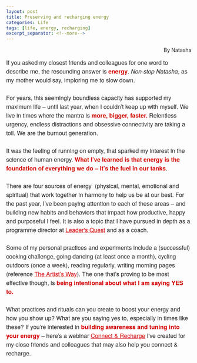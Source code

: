 ```yaml
---
layout: post
title: Preserving and recharging energy
categories: Life
tags: [life, energy, recharging]
excerpt_separator: <!--more-->
---
```

<p style="text-align:right"> By Natasha</p>

<p style="margin: 10px 0;padding: 0;mso-line-height-rule: exactly;-ms-text-size-adjust: 100%;-webkit-text-size-adjust: 100%;color: #202020;font-family: 'Helvetica Neue', Helvetica, Arial, Verdana, sans-serif;font-size: 16px;line-height: 150%;text-align: left;"><span style="color:#202020"><span style="font-family:helvetica neue,helvetica,arial,verdana,sans-serif"><span style="font-size:16px">If you asked my closest friends and colleagues for one word to describe me, the resounding answer is </span></span></span><span style="color:#d40202"><span style="font-family:helvetica neue,helvetica,arial,verdana,sans-serif"><span style="font-size:16px"><strong>energy</strong></span></span></span><span style="color:#202020"><span style="font-family:helvetica neue,helvetica,arial,verdana,sans-serif"><span style="font-size:16px">. <em>Non-stop Natasha</em>, as my mother would say, imploring me to slow down.<br>
&nbsp;<br>
For years, this seemingly boundless capacity has supported my maximum life – until last year, when I couldn’t keep up with myself. We live in times where the mantra is </span></span></span><span style="color:#d40202"><span style="font-family:helvetica neue,helvetica,arial,verdana,sans-serif"><span style="font-size:16px"><strong>more, bigger, faster.</strong></span></span></span><span style="color:#202020"><span style="font-family:helvetica neue,helvetica,arial,verdana,sans-serif"><span style="font-size:16px"> Relentless urgency, endless distractions and obsessive connectivity are taking a toll. We are the burnout generation.<!--more--><br>
&nbsp;<br>
It was the feeling of running on empty, that sparked my interest in the science of human energy. </span></span></span><span style="color:#d40202"><span style="font-family:helvetica neue,helvetica,arial,verdana,sans-serif"><span style="font-size:16px"><strong>What I’ve learned is that energy is the foundation of everything we do – it’s the fuel in our tanks</strong></span></span></span><span style="color:#202020"><span style="font-family:helvetica neue,helvetica,arial,verdana,sans-serif"><span style="font-size:16px">. </span></span></span><br>
<br>
<span style="font-family:helvetica neue,helvetica,arial,verdana,sans-serif"><span style="font-size:16px">There are four sources of energy&nbsp; (physical, mental, emotional and spiritual) </span></span><span style="color:#202020"><span style="font-family:helvetica neue,helvetica,arial,verdana,sans-serif"><span style="font-size:16px">that work together in harmony to help us be at our best. For the past year, I’ve been paying attention to each of these areas – and building new habits and behaviors that impact how productive, happy and purposeful I feel. It is also a topic that I have pursued in depth as a programme director at <a href="https://leadersquest.org/" target="_blank" style="mso-line-height-rule: exactly;-ms-text-size-adjust: 100%;-webkit-text-size-adjust: 100%;color: #d40202;font-weight: normal;text-decoration: underline;">Leader's Quest</a> and as a coach.<br>
<br>
Some of my personal practices and experiments include a (successful) cooking challenge, going dancing (at least once a month), cycling outdoors (once a week), reading regularly, writing morning pages (reference <a href="https://juliacameronlive.com/basic-tools/" target="_blank" style="mso-line-height-rule: exactly;-ms-text-size-adjust: 100%;-webkit-text-size-adjust: 100%;color: #d40202;font-weight: normal;text-decoration: underline;">The Artist’s Way</a>). The one that’s proving to be most effective though, is</span></span></span><span style="color:#d40202"><span style="font-family:helvetica neue,helvetica,arial,verdana,sans-serif"><span style="font-size:16px"><strong> being intentional about what I am saying YES to.</strong></span></span></span><br>
<span style="color:#202020"><span style="font-family:helvetica neue,helvetica,arial,verdana,sans-serif"><span style="font-size:16px">&nbsp;<br>
What practices and rituals can you create to boost your energy and how you show up? What are you saying yes to, especially in times like these? If you’re interested in </span></span></span><span style="color:#d40202"><span style="font-family:helvetica neue,helvetica,arial,verdana,sans-serif"><span style="font-size:16px"><strong>building awareness and tuning into your energy</strong></span></span></span><span style="color:#202020"><span style="font-family:helvetica neue,helvetica,arial,verdana,sans-serif"><span style="font-size:16px"> – here’s a </span></span></span><span style="font-family:helvetica neue,helvetica,arial,verdana,sans-serif"><span style="font-size:16px">webinar</span></span><span style="color:#202020"><span style="font-family:helvetica neue,helvetica,arial,verdana,sans-serif"><span style="font-size:16px"> <a href="https://www.linkedin.com/feed/update/urn:li:activity:6644926416204988417/" target="_blank" style="mso-line-height-rule: exactly;-ms-text-size-adjust: 100%;-webkit-text-size-adjust: 100%;color: #d40202;font-weight: normal;text-decoration: underline;">Connect &amp; Recharge</a>&nbsp;I've created&nbsp;for my close friends and colleagues that may also help you connect &amp; recharge.</span></span></span><br>
&nbsp;</p>